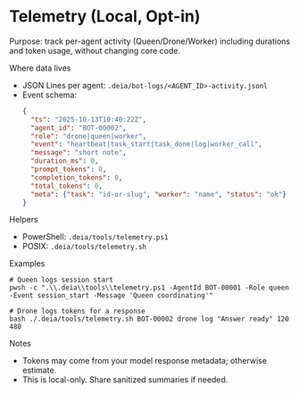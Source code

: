 # Telemetry (Local, Opt-in)

Purpose: track per-agent activity (Queen/Drone/Worker) including durations and token usage, without changing core code.

Where data lives
- JSON Lines per agent: `.deia/bot-logs/<AGENT_ID>-activity.jsonl`
- Event schema:
  ```json
  {
    "ts": "2025-10-13T10:40:22Z",
    "agent_id": "BOT-00002",
    "role": "drone|queen|worker",
    "event": "heartbeat|task_start|task_done|log|worker_call",
    "message": "short note",
    "duration_ms": 0,
    "prompt_tokens": 0,
    "completion_tokens": 0,
    "total_tokens": 0,
    "meta": {"task": "id-or-slug", "worker": "name", "status": "ok"}
  }
  ```

Helpers
- PowerShell: `.deia/tools/telemetry.ps1`
- POSIX: `.deia/tools/telemetry.sh`

Examples
```
# Queen logs session start
pwsh -c ".\\.deia\\tools\\telemetry.ps1 -AgentId BOT-00001 -Role queen -Event session_start -Message 'Queen coordinating'"

# Drone logs tokens for a response
bash ./.deia/tools/telemetry.sh BOT-00002 drone log "Answer ready" 120 480
```

Notes
- Tokens may come from your model response metadata; otherwise estimate.
- This is local-only. Share sanitized summaries if needed.
